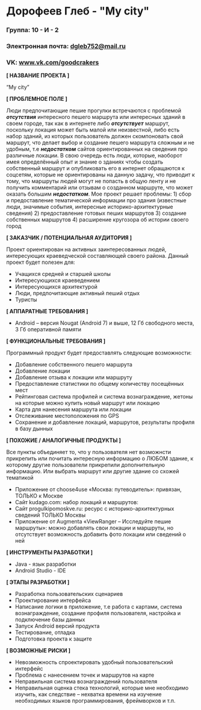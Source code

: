 # Дорофеев Глеб - "My city"

### Группа: 10 - И - 2
### Электронная почта: dgleb752@mail.ru
### VK: www.vk.com/goodcrakers


**[ НАЗВАНИЕ ПРОЕКТА ]**

“My city”

**[ ПРОБЛЕМНОЕ ПОЛЕ ]**

Люди предпочитающие пешие прогулки встречаются с проблемой ***отсутствия*** интересного пешего маршрута или интересных зданий в своем городе, так как в интернете либо ***отсутствует*** маршрут, поскольку локация может быть малой или неизвестной, либо есть набор зданий, из которых пользователь должен скомпоновать свой маршрут, что делает выбор и создание пешего маршрута сложным и не удобным, т.е ***недостатком*** сайтов ориентированных на сведения про различные локации. В свою очередь есть люди, которые, наоборот имея определённый опыт и знание о зданиях чтобы создать собственный маршрут и опубликовать его в интернет обращаются к соцсетям, которые не ориентированы на данную задачу, что приводит к тому, что маршруты людей могут не попасть в общую ленту и не получить комментарий или отзывам о созданном маршруте, что может оказать большим ***недостатком***. Мое проект решает проблемы: 1) сбор и предоставление тематической информации про здания (известные люди, значимые события, интересные историко-архитектурные сведения) 2) предоставление готовых пеших маршрутов 3) создание собственных маршрутов 4) расширение кругозора об истории своего город

**[ ЗАКАЗЧИК / ПОТЕНЦИАЛЬНАЯ АУДИТОРИЯ ]**

Проект ориентирован на активных заинтересованных людей, интересующих краеведческой составляющей своего района. Данный проект будет полезен для:
*	Учащихся средней и старшей школы
*	Интересующихся краеведением
*	Интересующихся архитектурой
*	Люди, предпочитающие активный пеший отдых
*	Туристы


**[ АППАРАТНЫЕ ТРЕБОВАНИЯ ]** 

*	Android – версия Nougat (Android 7) и выше, 12 Гб свободного места, 3 Гб оперативной памяти

**[ ФУНКЦИОНАЛЬНЫЕ ТРЕБОВАНИЯ ]**

Программный продукт будет предоставлять следующие возможности:
*	Добавление собственного пешего маршрута
*	Добавление локации
*	Добавление отзыва к локации или маршруту
*	Предоставление статистики по общему количеству посещённых мест
*	Рейтинговая система профилей и система вознаграждение, жетоны на которые можно купить новый маршрут или локацию
*	Карта для нанесения маршрута или локации
*	Отслеживание местоположения по GPS
*	Сохранение и добавление локаций, маршрутов, результаты профиля в базу дынных


**[ ПОХОЖИЕ / АНАЛОГИЧНЫЕ ПРОДУКТЫ ]**

Все пункты объединяет то, что у пользователя нет возможнсти прикрепить или почитать интересную информацию о ЛЮБОМ здание, к которому другие пользователи прикрепили дополнительную информацию. Или выбрать маршрут или другие здание со схожей тематикой
*	Приложение от choose4use «Москва: путеводитель»: привязан, ТОЛЬКО к Москве
*	Сайт kudago.com: набор локаций и маршрутов: 
*	Сайт progulkipomoskve.ru: ресурс с историко-архитектурных сведений ТОЛЬКО Москвы
*	Приложение от Augmenta «ViewRanger – Исследуйте пешие маршруты»: можно добавлять свои локации и маршруты, но отсутствует возможность добавить фото локации или сведений о ней

**[ ИНСТРУМЕНТЫ РАЗРАБОТКИ ]**

*	Java - язык разработки
*	Android Studio - IDE


**[ ЭТАПЫ РАЗРАБОТКИ ]**

*	Разработка пользовательских сценариев
*	Проектирование интерфейса
*	Написание логики в приложение, т.е работа с картами, система вознаграждение, создание профиля пользователя, настройка и подключение базы данных
*	Запуск Android версий продукта
*	Тестирование, отладка
*	Подготовка проекта к защите


**[ ВОЗМОЖНЫЕ РИСКИ ]**

*	Невозможность спроектировать удобный пользовательский интерфейс
*	Проблема с нанесением точек и маршрутов на карте
*	Неправильная система вознаграждений пользователя
*	Неправильная оценка стека технологий, которые мне необходимо изучить, как следствие – нехватка времени на изучение необходимых языков программирования, фреймворков и т.п.
